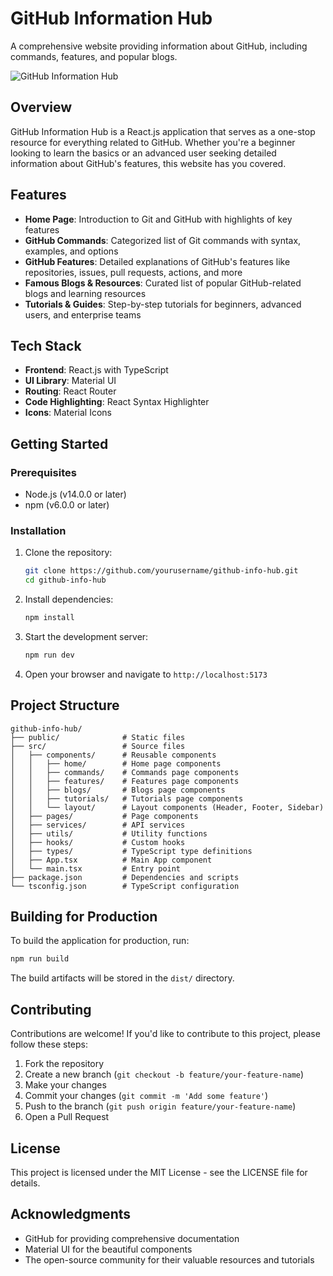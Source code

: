 # GitHub Information Hub

A comprehensive website providing information about GitHub, including commands, features, and popular blogs.

![GitHub Information Hub](https://github.githubassets.com/images/modules/logos_page/GitHub-Mark.png)

## Overview

GitHub Information Hub is a React.js application that serves as a one-stop resource for everything related to GitHub. Whether you're a beginner looking to learn the basics or an advanced user seeking detailed information about GitHub's features, this website has you covered.

## Features

- **Home Page**: Introduction to Git and GitHub with highlights of key features
- **GitHub Commands**: Categorized list of Git commands with syntax, examples, and options
- **GitHub Features**: Detailed explanations of GitHub's features like repositories, issues, pull requests, actions, and more
- **Famous Blogs & Resources**: Curated list of popular GitHub-related blogs and learning resources
- **Tutorials & Guides**: Step-by-step tutorials for beginners, advanced users, and enterprise teams

## Tech Stack

- **Frontend**: React.js with TypeScript
- **UI Library**: Material UI
- **Routing**: React Router
- **Code Highlighting**: React Syntax Highlighter
- **Icons**: Material Icons

## Getting Started

### Prerequisites

- Node.js (v14.0.0 or later)
- npm (v6.0.0 or later)

### Installation

1. Clone the repository:
   ```bash
   git clone https://github.com/yourusername/github-info-hub.git
   cd github-info-hub
   ```

2. Install dependencies:
   ```bash
   npm install
   ```

3. Start the development server:
   ```bash
   npm run dev
   ```

4. Open your browser and navigate to `http://localhost:5173`

## Project Structure

```
github-info-hub/
├── public/              # Static files
├── src/                 # Source files
│   ├── components/      # Reusable components
│   │   ├── home/        # Home page components
│   │   ├── commands/    # Commands page components
│   │   ├── features/    # Features page components
│   │   ├── blogs/       # Blogs page components
│   │   ├── tutorials/   # Tutorials page components
│   │   └── layout/      # Layout components (Header, Footer, Sidebar)
│   ├── pages/           # Page components
│   ├── services/        # API services
│   ├── utils/           # Utility functions
│   ├── hooks/           # Custom hooks
│   ├── types/           # TypeScript type definitions
│   ├── App.tsx          # Main App component
│   └── main.tsx         # Entry point
├── package.json         # Dependencies and scripts
└── tsconfig.json        # TypeScript configuration
```

## Building for Production

To build the application for production, run:

```bash
npm run build
```

The build artifacts will be stored in the `dist/` directory.

## Contributing

Contributions are welcome! If you'd like to contribute to this project, please follow these steps:

1. Fork the repository
2. Create a new branch (`git checkout -b feature/your-feature-name`)
3. Make your changes
4. Commit your changes (`git commit -m 'Add some feature'`)
5. Push to the branch (`git push origin feature/your-feature-name`)
6. Open a Pull Request

## License

This project is licensed under the MIT License - see the LICENSE file for details.

## Acknowledgments

- GitHub for providing comprehensive documentation
- Material UI for the beautiful components
- The open-source community for their valuable resources and tutorials
